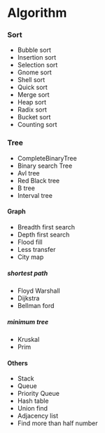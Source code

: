 # Algorithm

### Sort
- Bubble sort
- Insertion sort
- Selection sort
- Gnome sort
- Shell sort
- Quick sort
- Merge sort
- Heap sort
- Radix sort
- Bucket sort
- Counting sort

### Tree
- CompleteBinaryTree
- Binary search Tree
- Avl tree
- Red Black tree
- B tree
- Interval tree

#### Graph
- Breadth first search
- Depth first search
- Flood fill
- Less transfer
- City map

##### shortest path
- Floyd Warshall
- Dijkstra
- Bellman ford

##### minimum tree
- Kruskal
- Prim

#### Others
- Stack
- Queue
- Priority Queue
- Hash table
- Union find
- Adjacency list
- Find more than half number
